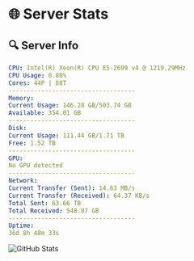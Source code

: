 # 🌐 Server Stats
## 🔍 Server Info
```yaml
CPU: Intel(R) Xeon(R) CPU E5-2699 v4 @ 1219.29MHz
CPU Usage: 0.80%
Cores: 44P | 88T
-----------------------------------
Memory:
Current Usage: 146.28 GB/503.74 GB
Available: 354.01 GB
-----------------------------------
Disk:
Current Usage: 111.44 GB/1.71 TB
Free: 1.52 TB
-----------------------------------
GPU:
No GPU detected
-----------------------------------
Network:
Current Transfer (Sent): 14.63 MB/s
Current Transfer (Received): 64.37 KB/s
Total Sent: 63.66 TB
Total Received: 548.87 GB
-----------------------------------
Uptime:
36d 8h 48m 33s
```
![GitHub Stats](https://img.shields.io/badge/Updated-2025-04-13_06:11:22-blue)
